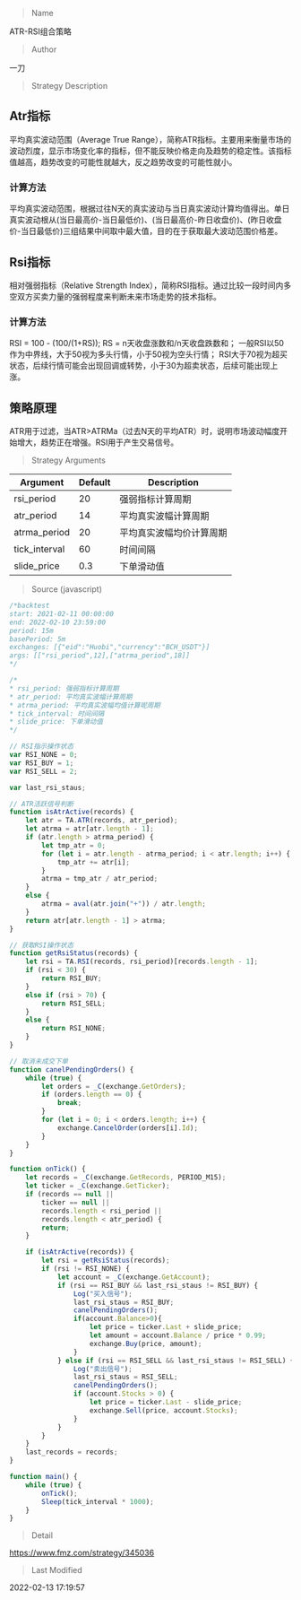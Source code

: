 
> Name

ATR-RSI组合策略

> Author

一刀

> Strategy Description

## Atr指标
平均真实波动范围（Average True Range），简称ATR指标。主要用来衡量市场的波动烈度，显示市场变化率的指标，但不能反映价格走向及趋势的稳定性。该指标值越高，趋势改变的可能性就越大，反之趋势改变的可能性就小。

### 计算方法
平均真实波动范围，根据过往N天的真实波动与当日真实波动计算均值得出。单日真实波动根从(当日最高价-当日最低价)、(当日最高价-昨日收盘价)、(昨日收盘价-当日最低价)三组结果中间取中最大值，目的在于获取最大波动范围价格差。

## Rsi指标
相对强弱指标（Relative Strength Index），简称RSI指标。通过比较一段时间内多空双方买卖力量的强弱程度来判断未来市场走势的技术指标。

### 计算方法
RSI = 100 - (100/(1+RS));
RS = n天收盘涨数和/n天收盘跌数和；
一般RSI以50作为中界线，大于50视为多头行情，小于50视为空头行情；
RSI大于70视为超买状态，后续行情可能会出现回调或转势，小于30为超卖状态，后续可能出现上涨。

## 策略原理
ATR用于过滤，当ATR>ATRMa（过去N天的平均ATR）时，说明市场波动幅度开始增大，趋势正在增强。RSI用于产生交易信号。

> Strategy Arguments



|Argument|Default|Description|
|----|----|----|
|rsi_period|20|强弱指标计算周期|
|atr_period|14|平均真实波幅计算周期|
|atrma_period|20|平均真实波幅均价计算周期|
|tick_interval|60|时间间隔|
|slide_price|0.3|下单滑动值|


> Source (javascript)

``` javascript
/*backtest
start: 2021-02-11 00:00:00
end: 2022-02-10 23:59:00
period: 15m
basePeriod: 5m
exchanges: [{"eid":"Huobi","currency":"BCH_USDT"}]
args: [["rsi_period",12],["atrma_period",18]]
*/

/*
* rsi_period: 强弱指标计算周期
* atr_period: 平均真实波幅计算周期
* atrma_period: 平均真实波幅均值计算呢周期
* tick_interval: 时间间隔
* slide_price: 下单滑动值
*/

// RSI指示操作状态
var RSI_NONE = 0;
var RSI_BUY = 1;
var RSI_SELL = 2;

var last_rsi_staus;

// ATR活跃信号判断
function isAtrActive(records) {
    let atr = TA.ATR(records, atr_period);
    let atrma = atr[atr.length - 1];
    if (atr.length > atrma_period) {
        let tmp_atr = 0;
        for (let i = atr.length - atrma_period; i < atr.length; i++) {
            tmp_atr += atr[i];
        }
        atrma = tmp_atr / atr_period;
    }
    else {
        atrma = aval(atr.join("+")) / atr.length;
    }
    return atr[atr.length - 1] > atrma;
}

// 获取RSI操作状态
function getRsiStatus(records) {
    let rsi = TA.RSI(records, rsi_period)[records.length - 1];
    if (rsi < 30) {
        return RSI_BUY;
    }
    else if (rsi > 70) {
        return RSI_SELL;
    }
    else {
        return RSI_NONE;
    }
}

// 取消未成交下单
function canelPendingOrders() {
    while (true) {
        let orders = _C(exchange.GetOrders);
        if (orders.length == 0) {
            break;
        }
        for (let i = 0; i < orders.length; i++) {
            exchange.CancelOrder(orders[i].Id);
        }
    }
}

function onTick() {
    let records = _C(exchange.GetRecords, PERIOD_M15);
    let ticker = _C(exchange.GetTicker);
    if (records == null ||
        ticker == null ||
        records.length < rsi_period ||
        records.length < atr_period) {
        return;
    }

    if (isAtrActive(records)) {
        let rsi = getRsiStatus(records);
        if (rsi != RSI_NONE) {
            let account = _C(exchange.GetAccount);
            if (rsi == RSI_BUY && last_rsi_staus != RSI_BUY) {
                Log("买入信号");
                last_rsi_staus = RSI_BUY;
                canelPendingOrders();
                if(account.Balance>0){
                    let price = ticker.Last + slide_price;
                    let amount = account.Balance / price * 0.99;
                    exchange.Buy(price, amount);
                }
            } else if (rsi == RSI_SELL && last_rsi_staus != RSI_SELL) {
                Log("卖出信号");
                last_rsi_staus = RSI_SELL;
                canelPendingOrders();
                if (account.Stocks > 0) {
                    let price = ticker.Last - slide_price;
                    exchange.Sell(price, account.Stocks);
                }
            }
        }
    }
    last_records = records;
}

function main() {
    while (true) {
        onTick();
        Sleep(tick_interval * 1000);
    }
}
```

> Detail

https://www.fmz.com/strategy/345036

> Last Modified

2022-02-13 17:19:57
